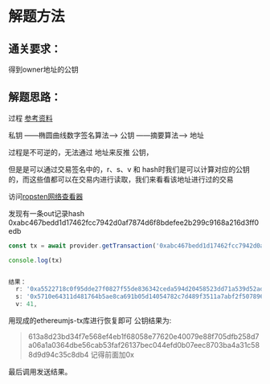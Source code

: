# 解题方法



## 通关要求：

得到owner地址的公钥

## 解题思路：

过程 [参考资料](https://www.jianshu.com/p/af6328cc693e)

私钥 ——椭圆曲线数字签名算法——> 公钥 ——摘要算法——> 地址


过程是不可逆的，无法通过 地址来反推 公钥，

但是是可以通过交易签名中的，r、s、v 和 hash时我们是可以计算对应的公钥的，而这些值都可以在交易内进行读取，我们来看看该地址进行过的交易

访问[ropsten网络查看器](https://ropsten.etherscan.io/address/0x92b28647ae1f3264661f72fb2eb9625a89d88a31)

发现有一条out记录hash
0xabc467bedd1d17462fcc7942d0af7874d6f8bdefee2b299c9168a216d3ff0edb



```js
const tx = await provider.getTransaction('0xabc467bedd1d17462fcc7942d0af7874d6f8bdefee2b299c9168a216d3ff0edb');

console.log(tx)


结果：
  r: '0xa5522718c0f95dde27f0827f55de836342ceda594d20458523dd71a539d52ad7',
  s: '0x5710e64311d481764b5ae8ca691b05d14054782c7d489f3511a7abf2f5078962',
  v: 41,
```

用现成的ethereumjs-tx库进行恢复即可
公钥结果为:
> 613a8d23bd34f7e568ef4eb1f68058e77620e40079e88f705dfb258d7a06a1a0364dbe56cab53faf26137bec044efd0b07eec8703ba4a31c588d9d94c35c8db4
记得前面加0x

最后调用发送结果。



